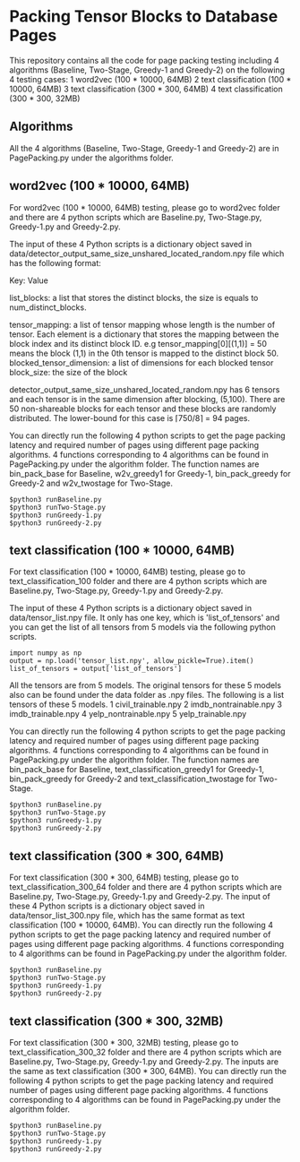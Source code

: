# Packing Tensor Blocks to Database Pages
This repository contains all the code for page packing testing including 4 algorithms (Baseline, Two-Stage, Greedy-1 and Greedy-2) on the following 4 testing cases:
1 word2vec (100 * 10000, 64MB)
2 text classification (100 * 10000, 64MB)
3 text classification (300 * 300, 64MB)
4 text classification (300 * 300, 32MB)

## Algorithms
All the 4 algorithms (Baseline, Two-Stage, Greedy-1 and Greedy-2) are in PagePacking.py under the algorithms folder.

## word2vec (100 * 10000, 64MB)
For word2vec (100 * 10000, 64MB) testing, please go to word2vec folder and there are 4 python scripts which are Baseline.py, Two-Stage.py, Greedy-1.py and Greedy-2.py.

The input of these 4 Python scripts is a dictionary object saved in data/detector_output_same_size_unshared_located_random.npy file which has the following format:

Key: Value

list_blocks: a list that stores the distinct blocks, the size is equals to num_distinct_blocks.

tensor_mapping: a list of tensor mapping whose length is the number of tensor. Each element is a dictionary that stores the mapping between the block index and its distinct block ID. e.g tensor_mapping[0][(1,1)] = 50 means the block (1,1) in the 0th tensor is mapped to the distinct block 50.
blocked_tensor_dimension: a list of dimensions for each blocked tensor
block_size: the size of the block

detector_output_same_size_unshared_located_random.npy has 6 tensors and each tensor is in the same dimension after blocking, (5,100). There are 50 non-shareable blocks for each tensor and these blocks are randomly distributed. The lower-bound for this case is ⌈750/8⌉ = 94 pages.

You can directly run the following 4 python scripts to get the page packing latency and required number of pages using different page packing algorithms. 4 functions corresponding to 4 algorithms can be found in PagePacking.py under the algorithm folder. The function names are bin_pack_base for Baseline, w2v_greedy1 for Greedy-1, bin_pack_greedy for Greedy-2 and w2v_twostage for Two-Stage.
```
$python3 runBaseline.py
$python3 runTwo-Stage.py
$python3 runGreedy-1.py
$python3 runGreedy-2.py
```

## text classification (100 * 10000, 64MB)
For text classification (100 * 10000, 64MB) testing, please go to text_classification_100 folder and there are 4 python scripts which are Baseline.py, Two-Stage.py, Greedy-1.py and Greedy-2.py.

The input of these 4 Python scripts is a dictionary object saved in data/tensor_list.npy file. It only has one key, which is 'list_of_tensors' and you can get the list of all tensors from 5 models via the following python scripts.
```
import numpy as np
output = np.load('tensor_list.npy', allow_pickle=True).item()
list_of_tensors = output['list_of_tensors']
```

All the tensors are from 5 models. The original tensors for these 5 models also can be found under the data folder as .npy files. The following is a list tensors of these 5 models.
1 civil_trainable.npy
2 imdb_nontrainable.npy
3 imdb_trainable.npy
4 yelp_nontrainable.npy
5 yelp_trainable.npy

You can directly run the following 4 python scripts to get the page packing latency and required number of pages using different page packing algorithms. 4 functions corresponding to 4 algorithms can be found in PagePacking.py under the algorithm folder. The function names are bin_pack_base for Baseline, text_classification_greedy1 for Greedy-1, bin_pack_greedy for Greedy-2 and text_classification_twostage for Two-Stage.
```
$python3 runBaseline.py
$python3 runTwo-Stage.py
$python3 runGreedy-1.py
$python3 runGreedy-2.py
```

## text classification (300 * 300, 64MB)
For text classification (300 * 300, 64MB) testing, please go to text_classification_300_64 folder and there are 4 python scripts which are Baseline.py, Two-Stage.py, Greedy-1.py and Greedy-2.py. The input of these 4 Python scripts is a dictionary object saved in data/tensor_list_300.npy file, which has the same format as text classification (100 * 10000, 64MB). You can directly run the following 4 python scripts to get the page packing latency and required number of pages using different page packing algorithms. 4 functions corresponding to 4 algorithms can be found in PagePacking.py under the algorithm folder.
```
$python3 runBaseline.py
$python3 runTwo-Stage.py
$python3 runGreedy-1.py
$python3 runGreedy-2.py
```

## text classification (300 * 300, 32MB)
For text classification (300 * 300, 32MB) testing, please go to text_classification_300_32 folder and there are 4 python scripts which are Baseline.py, Two-Stage.py, Greedy-1.py and Greedy-2.py. The inputs are the same as text classification (300 * 300, 64MB). You can directly run the following 4 python scripts to get the page packing latency and required number of pages using different page packing algorithms. 4 functions corresponding to 4 algorithms can be found in PagePacking.py under the algorithm folder.
```
$python3 runBaseline.py
$python3 runTwo-Stage.py
$python3 runGreedy-1.py
$python3 runGreedy-2.py
```